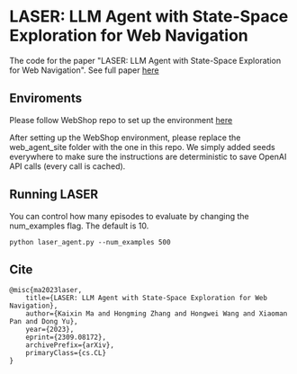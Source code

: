 # LASER: LLM Agent with State-Space Exploration for Web Navigation
The code for the paper "LASER: LLM Agent with State-Space Exploration for Web Navigation". See full paper [here](https://arxiv.org/abs/2309.08172)

## Enviroments
Please follow WebShop repo to set up the environment [here](https://github.com/princeton-nlp/WebShop)

After setting up the WebShop environment, please replace the web_agent_site folder with the one in this repo. We simply added seeds everywhere to make sure the instructions are deterministic to save OpenAI API calls (every call is cached). 

## Running LASER 
You can control how many episodes to evaluate by changing the num_examples flag. The default is 10.
```
python laser_agent.py --num_examples 500
```

## Cite 
```
@misc{ma2023laser,
    title={LASER: LLM Agent with State-Space Exploration for Web Navigation},
    author={Kaixin Ma and Hongming Zhang and Hongwei Wang and Xiaoman Pan and Dong Yu},
    year={2023},
    eprint={2309.08172},
    archivePrefix={arXiv},
    primaryClass={cs.CL}
}
```